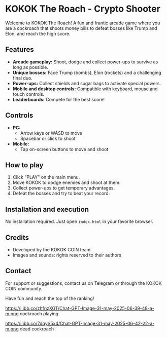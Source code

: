 # KOKOK The Roach - Crypto Shooter

Welcome to KOKOK The Roach! A fun and frantic arcade game where you are a cockroach that shoots money bills to defeat bosses like Trump and Elon, and reach the high score.

## Features
- **Arcade gameplay:** Shoot, dodge and collect power-ups to survive as long as possible.
- **Unique bosses:** Face Trump (bombs), Elon (rockets) and a challenging final duo.
- **Power-ups:** Collect shields and sugar bags to activate special powers.
- **Mobile and desktop controls:** Compatible with keyboard, mouse and touch controls.
- **Leaderboards:** Compete for the best score!

## Controls
- **PC:**
  - Arrow keys or WASD to move
  - Spacebar or click to shoot
- **Mobile:**
  - Tap on-screen buttons to move and shoot

## How to play
1. Click "PLAY" on the main menu.
2. Move KOKOK to dodge enemies and shoot at them.
3. Collect power-ups to get temporary advantages.
4. Defeat the bosses and try to beat your record.

## Installation and execution
No installation required. Just open `index.html` in your favorite browser.

## Credits
- Developed by the KOKOK COIN team
- Images and sounds: rights reserved to their authors

## Contact
For support or suggestions, contact us on Telegram or through the KOKOK COIN community.

Have fun and reach the top of the ranking!

https://i.ibb.co/zhfnzXGT/Chat-GPT-Image-31-may-2025-06-39-48-a-m.png cockroach playing 

https://i.ibb.co/7dqyS5x4/Chat-GPT-Image-31-may-2025-06-42-22-a-m.png dead cockroach